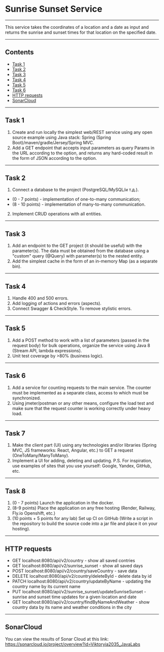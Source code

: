 # Sunrise Sunset Service

***
This service takes the coordinates of a location and a date as input and returns the sunrise and sunset times for that location on the specified date.
***
## Contents
- [Task 1](#task-1)
- [Task 2](#task-2)
- [Task 3](#task-3)
- [Task 4](#task-4)
- [Task 5](#task-5)
- [Task 6](#task-6)
- [HTTP requests](#HTTP-requests)
- [SonarCloud](#sonarCloud)
***

## Task 1
1. Create and run locally the simplest web/REST service using any open source example using Java stack: Spring (Spring Boot)/maven/gradle/Jersey/Spring MVC. 
2. Add a GET endpoint that accepts input parameters as query Params in the URL according to the option, and returns any hard-coded result in the form of JSON according to the option.
***

## Task 2
1. Connect a database to the project (PostgreSQL/MySQL/и т.д.).
- (0 - 7 points) - implementation of one-to-many communication;
- (8 - 10 points) - implementation of many-to-many communication.
2. Implement CRUD operations with all entities.
***

## Task 3
1. Add an endpoint to the GET project (it should be useful) with the parameter(s). The data must be obtained from the database using a "custom" query (@Query) with parameter(s) to the nested entity.
2. Add the simplest cache in the form of an in-memory Map (as a separate bin).
***

## Task 4
1. Handle 400 and 500 errors.
2. Add logging of actions and errors (aspects).
3. Connect Swagger & CheckStyle. To remove stylistic errors.
***

## Task 5
1. Add a POST method to work with a list of parameters (passed in the request body) for bulk operations, organize the service using Java 8 (Stream API, lambda expressions).
2. Unit test coverage by >80% (business logic).
***

## Task 6
1. Add a service for counting requests to the main service. The counter must be implemented as a separate class, access to which must be synchronized.
2. Using jmeter/postman or any other means, configure the load test and make sure that the request counter is working correctly under heavy load.
***

## Task 7
1. Make the client part (UI) using any technologies and/or libraries (Spring MVC, JS frameworks: React, Angular, etc.) to GET a request (OneToMany/ManyToMany).
2. Implement a UI for adding, deleting and updating.
P.S. For inspiration, use examples of sites that you use yourself: Google, Yandex, GitHub, etc.
***

## Task 8
1. (0 - 7 points) Launch the application in the docker.
2. (8-9 points) Place the application on any free hosting (Render, Railway, Fly.io Openshift, etc.)
3. (10 points + 5 points for any lab) Set up CI on GitHub (Write a script in the repository to build the source code into a jar file and place it on your hosting).
***

## HTTP requests
+ GET localhost:8080/api/v2/country - show all saved contries
+ GET localhost:8080/api/v2/sunrise_sunset - show all saved days
+ POST localhost:8080/api/v2/country/saveCountry - save data
+ DELETE localhost:8080/api/v2/country/deleteById - delete data by id
+ PATCH localhost:8080/api/v2/country/updateByName - updating the country name by its current name
+ PUT localhost:8080/api/v2/sunrise_sunset/updateSunriseSunset - sunrise and sunset time updates for a given location and date
+ GET localhost:8080/api/v2/country/findByNameAndWeather - show country data by its name and weather conditions in the city
***

## SonarCloud
You can view the results of Sonar Cloud at this link: https://sonarcloud.io/project/overview?id=Viktoryia2035_JavaLabs
